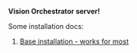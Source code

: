 **Vision Orchestrator server!**


Some installation docs:

1. [Base installation - works for most](docs/installation_base.md)